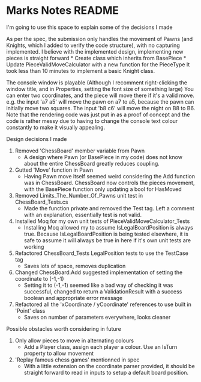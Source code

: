 # Marks Notes README

I'm going to use this space to explain some of the decisions I made

As per the spec, the submission only handles the movement of Pawns (and Knights, which I added to verify the code structure), with no capturing implemented.
I believe with the implemented design, implementing new pieces is straight forward
	* Create class which inherits from BasePiece
	* Update PieceValidMoveCalculator with a new function for the PieceType
It took less than 10 minutes to implement a basic Knight class.

The console window is playable (Although I recomment right-clicking the window title, and in Properties, setting the font size of something large)
You can enter two coordinates, and the piece will move there if it's a valid move.
e.g. the input 'a7 a5' will move the pawn on a7 to a5, because the pawn can initially move two squares. The input 'b8 c6' will move the night on B8 to B6.
Note that the rendering code was just put in as a proof of concept and the code is rather messy due to having to change the console text colour constantly to make it visually appealing.

Design decisions I made
1. Removed 'ChessBoard' member variable from Pawn
	* A design where Pawn (or BasePiece in my code) does not know about the entire ChessBoard greatly reduces coupling.
2. Gutted 'Move' function in Pawn
	* Having Pawn move itself seemed weird considering the Add function was in ChessBoard. ChessBoard now controls the pieces movement, with the BasePiece function only updating a bool for HasMoved
3. Removed Limits_The_Number_Of_Pawns unit test in ChessBoard_Tests.cs
	* Made the function private and removed the Test tag. Left a comment with an explanation, essentially test is not valid.
4. Installed Moq for my own unit tests of PieceValidMoveCalculator_Tests
	* Installing Moq allowed my to assume IsLegalBoardPosition is always true. Because IsLegalBoardPosition is being tested elsewhere, it is safe to assume it will always be true in here if it's own unit tests are working
5. Refactored ChessBoard_Tests LegalPosition tests to use the TestCase tag
	* Saves lots of space, removes duplication
6. Changed ChessBoard.Add suggested implementation of setting the coordinate to (-1,-1)
	* Setting it to (-1,-1) seemed like a bad way of checking it was successful, changed to return a ValidationResult with a success boolean and appropriate error message
7. Refactored all the 'xCoordinate / yCoordinate' references to use built in 'Point' class
	* Saves on number of parameters everywhere, looks cleaner

Possible obstacles worth considering in future
1.	Only allow pieces to move in alternating colours
	*	Add a Player class, assign each player a colour. Use an IsTurn property to allow movement
2. 'Replay famous chess games' mentionned in spec
	* With a little extension on the coordinate parser provided, it should be straight forward to read in inputs to setup a default board position.	